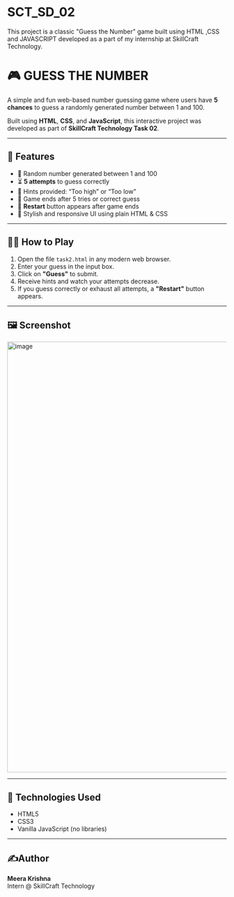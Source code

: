 # SCT_SD_02
This project is a classic "Guess the Number" game built using HTML ,CSS and JAVASCRIPT developed as a part of my internship at SkillCraft Technology.
# 🎮 GUESS THE NUMBER

A simple and fun web-based number guessing game where users have **5 chances** to guess a randomly generated number between 1 and 100.

Built using **HTML**, **CSS**, and **JavaScript**, this interactive project was developed as part of **SkillCraft Technology Task 02**.

---

## 🌟 Features

- 🎲 Random number generated between 1 and 100
- ⏳ **5 attempts** to guess correctly
- 🧠 Hints provided: “Too high” or “Too low”
- 🛑 Game ends after 5 tries or correct guess
- 🔁 **Restart** button appears after game ends
- 🎨 Stylish and responsive UI using plain HTML & CSS

---

## 🧑‍💻 How to Play

1. Open the file `task2.html` in any modern web browser.
2. Enter your guess in the input box.
3. Click on **"Guess"** to submit.
4. Receive hints and watch your attempts decrease.
5. If you guess correctly or exhaust all attempts, a **"Restart"** button appears.

---

## 🖼️ Screenshot

<img width="1919" height="988" alt="image" src="https://github.com/user-attachments/assets/c7307b60-9598-4598-bd76-646e9af664e7" />


---

## 🔧 Technologies Used

- HTML5
- CSS3
- Vanilla JavaScript (no libraries)

---

## ✍️Author

**Meera Krishna**  
Intern @ SkillCraft Technology








